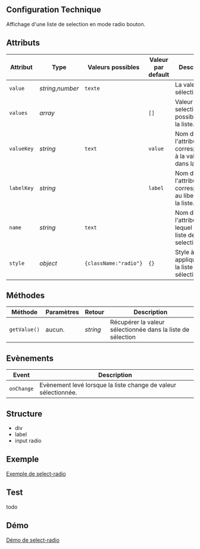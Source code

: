 ## Configuration Technique
Affichage d'une liste de selection en mode radio bouton.

## Attributs
<table>
	<thead>
        <tr>
            <th>Attribut</th>
            <th>Type</th>
            <th>Valeurs possibles</th>
            <th>Valeur par default</th>
            <th>Description</th>
        </tr>
    </thead>
    <tbody>
        <tr>
            <td><code>value</code></td>
            <td><i>string</i>,<i>number</i></td>
            <td><code>texte</code></td>
            <td></td>
            <td>La valeur sélectionnée.</td>
        </tr>
        <tr>
            <td><code>values</code></td>
            <td><i>array</i></td>
            <td></td>
            <td><code>[]</code></td>
            <td>Valeur de selection possible pour la liste.</td>
        </tr>
        <tr>
            <td><code>valueKey</code></td>
            <td><i>string</i></td>
            <td><code>text</code></td>
            <td><code>value</code></td>
            <td>Nom de l'attribut correspondant à la valeur dans la liste.</td>
        </tr>
        <tr>
            <td><code>labelKey</code></td>
            <td><i>string</i></td>
            <td></td>
            <td><code>label</code></td>
            <td>Nom de l'attribut correspondant au libellé dans la liste.</td>
        </tr>
         <tr>
            <td><code>name</code></td>
            <td><i>string</i></td>
            <td><code>text</code></td>
            <td></td>
            <td>Nom de l'attribut sur lequel porte la liste de selection.</td>
        </tr>
         <tr>
            <td><code>style</code></td>
            <td><i>object</i></td>
            <td><code>{className:"radio"}</code></td>
            <td><code>{}</code></td>
            <td>Style à appliquer sur la liste de sélection.</td>
        </tr>
   </tbody>
</table>

## Méthodes
<table>
	<thead>
		<tr>
          <th>Méthode</th>
          <th>Paramètres</th>
          <th>Retour</th>
          <th>Description</th>
      </tr>
    </thead>
    <tbody>
      <tr>
          <td><code>getValue()</code></td>
          <td>aucun.</td>
          <td><i>string</i></td>
          <td>Récupérer la valeur sélectionnée dans la liste de sélection</td>
      </tr>
   </tbody>
</table>

## Evènements
<table>
	<thead>
		<tr>
          <th>Event</th>
          <th>Description</th>
      </tr>
    </thead>
    <tbody>
      <tr>
          <td><code>onChange</code></td>
          <td>Evènement levé lorsque la liste change de valeur sélectionnée.</td>
      </tr>
   </tbody>
</table>

## Structure
- div
- label
- input radio

## Exemple
[Exemple de select-radio](https://github.com/KleeGroup/focus-components/blob/master/common/select/radio/example/index.html)
## Test
todo
## Démo
[Démo de select-radio](http://kleegroup.github.io/focus-components/common/select/radio/example/)
